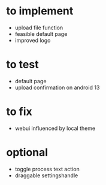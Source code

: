 # to implement
- upload file function
- feasible default page
- improved logo

# to test 
- default page
- upload confirmation on android 13

# to fix
- webui influenced by local theme

# optional
- toggle process text action
- draggable settingshandle